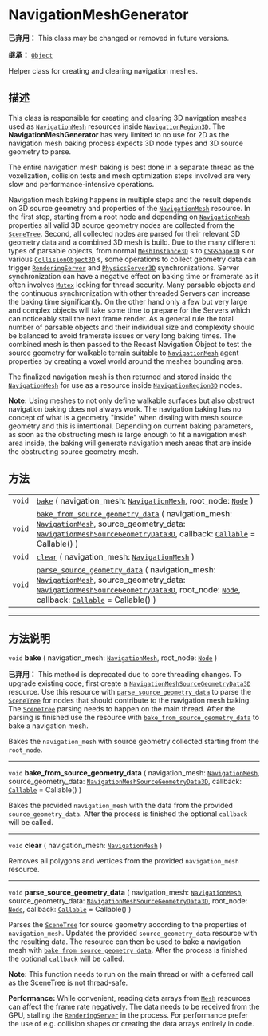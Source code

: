 <!-- ⚠ 请勿编辑本文件 ⚠ -->
<!-- 本文档使用脚本从 WeDot 引擎源码仓库生成。 -->
<!-- 生成脚本：https://github.com/WeDot-Engine/WeDot/tree/4.3/doc/tools/make_md.py； -->
<!-- 原文件：https://github.com/WeDot-Engine/WeDot/tree/4.3/doc/classes/NavigationMeshGenerator.xml。 -->

<div id="_class_navigationmeshgenerator"></div>

# NavigationMeshGenerator

**已弃用：** This class may be changed or removed in future versions.

**继承：** [`Object`](class_object.md)

Helper class for creating and clearing navigation meshes.

## 描述

This class is responsible for creating and clearing 3D navigation meshes used as [`NavigationMesh`](class_navigationmesh.md) resources inside [`NavigationRegion3D`](class_navigationregion3d.md). The **NavigationMeshGenerator** has very limited to no use for 2D as the navigation mesh baking process expects 3D node types and 3D source geometry to parse.

The entire navigation mesh baking is best done in a separate thread as the voxelization, collision tests and mesh optimization steps involved are very slow and performance-intensive operations.

Navigation mesh baking happens in multiple steps and the result depends on 3D source geometry and properties of the [`NavigationMesh`](class_navigationmesh.md) resource. In the first step, starting from a root node and depending on [`NavigationMesh`](class_navigationmesh.md) properties all valid 3D source geometry nodes are collected from the [`SceneTree`](class_scenetree.md). Second, all collected nodes are parsed for their relevant 3D geometry data and a combined 3D mesh is build. Due to the many different types of parsable objects, from normal [`MeshInstance3D`](class_meshinstance3d.md) s to [`CSGShape3D`](class_csgshape3d.md) s or various [`CollisionObject3D`](class_collisionobject3d.md) s, some operations to collect geometry data can trigger [`RenderingServer`](class_renderingserver.md) and [`PhysicsServer3D`](class_physicsserver3d.md) synchronizations. Server synchronization can have a negative effect on baking time or framerate as it often involves [`Mutex`](class_mutex.md) locking for thread security. Many parsable objects and the continuous synchronization with other threaded Servers can increase the baking time significantly. On the other hand only a few but very large and complex objects will take some time to prepare for the Servers which can noticeably stall the next frame render. As a general rule the total number of parsable objects and their individual size and complexity should be balanced to avoid framerate issues or very long baking times. The combined mesh is then passed to the Recast Navigation Object to test the source geometry for walkable terrain suitable to [`NavigationMesh`](class_navigationmesh.md) agent properties by creating a voxel world around the meshes bounding area.

The finalized navigation mesh is then returned and stored inside the [`NavigationMesh`](class_navigationmesh.md) for use as a resource inside [`NavigationRegion3D`](class_navigationregion3d.md) nodes.

 **Note:** Using meshes to not only define walkable surfaces but also obstruct navigation baking does not always work. The navigation baking has no concept of what is a geometry "inside" when dealing with mesh source geometry and this is intentional. Depending on current baking parameters, as soon as the obstructing mesh is large enough to fit a navigation mesh area inside, the baking will generate navigation mesh areas that are inside the obstructing source geometry mesh.

## 方法

|||
|:-:|:--|
| `void` | [`bake`](class_navigationmeshgenerator.md#class_navigationmeshgenerator_method_bake) ( navigation_mesh: [`NavigationMesh`](class_navigationmesh.md), root_node: [`Node`](class_node.md) )                                                                                                                                                                                                                |
| `void` | [`bake_from_source_geometry_data`](class_navigationmeshgenerator.md#class_navigationmeshgenerator_method_bake_from_source_geometry_data) ( navigation_mesh: [`NavigationMesh`](class_navigationmesh.md), source_geometry_data: [`NavigationMeshSourceGeometryData3D`](class_navigationmeshsourcegeometrydata3d.md), callback: [`Callable`](class_callable.md) = Callable() )                             |
| `void` | [`clear`](class_navigationmeshgenerator.md#class_navigationmeshgenerator_method_clear) ( navigation_mesh: [`NavigationMesh`](class_navigationmesh.md) )                                                                                                                                                                                                                                                  |
| `void` | [`parse_source_geometry_data`](class_navigationmeshgenerator.md#class_navigationmeshgenerator_method_parse_source_geometry_data) ( navigation_mesh: [`NavigationMesh`](class_navigationmesh.md), source_geometry_data: [`NavigationMeshSourceGeometryData3D`](class_navigationmeshsourcegeometrydata3d.md), root_node: [`Node`](class_node.md), callback: [`Callable`](class_callable.md) = Callable() ) |

<!-- rst-class:: classref-section-separator -->

---

## 方法说明

<div id="_class_navigationmeshgenerator_method_bake"></div>

`void` **bake** ( navigation_mesh: [`NavigationMesh`](class_navigationmesh.md), root_node: [`Node`](class_node.md) )<div id="class_navigationmeshgenerator_method_bake"></div>

**已弃用：** This method is deprecated due to core threading changes. To upgrade existing code, first create a [`NavigationMeshSourceGeometryData3D`](class_navigationmeshsourcegeometrydata3d.md) resource. Use this resource with [`parse_source_geometry_data`](class_navigationmeshgenerator.md#class_navigationmeshgenerator_method_parse_source_geometry_data) to parse the [`SceneTree`](class_scenetree.md) for nodes that should contribute to the navigation mesh baking. The [`SceneTree`](class_scenetree.md) parsing needs to happen on the main thread. After the parsing is finished use the resource with [`bake_from_source_geometry_data`](class_navigationmeshgenerator.md#class_navigationmeshgenerator_method_bake_from_source_geometry_data) to bake a navigation mesh.

Bakes the `navigation_mesh` with source geometry collected starting from the `root_node`.

<!-- rst-class:: classref-item-separator -->

---

<div id="_class_navigationmeshgenerator_method_bake_from_source_geometry_data"></div>

`void` **bake_from_source_geometry_data** ( navigation_mesh: [`NavigationMesh`](class_navigationmesh.md), source_geometry_data: [`NavigationMeshSourceGeometryData3D`](class_navigationmeshsourcegeometrydata3d.md), callback: [`Callable`](class_callable.md) = Callable() )<div id="class_navigationmeshgenerator_method_bake_from_source_geometry_data"></div>

Bakes the provided `navigation_mesh` with the data from the provided `source_geometry_data`. After the process is finished the optional `callback` will be called.

<!-- rst-class:: classref-item-separator -->

---

<div id="_class_navigationmeshgenerator_method_clear"></div>

`void` **clear** ( navigation_mesh: [`NavigationMesh`](class_navigationmesh.md) )<div id="class_navigationmeshgenerator_method_clear"></div>

Removes all polygons and vertices from the provided `navigation_mesh` resource.

<!-- rst-class:: classref-item-separator -->

---

<div id="_class_navigationmeshgenerator_method_parse_source_geometry_data"></div>

`void` **parse_source_geometry_data** ( navigation_mesh: [`NavigationMesh`](class_navigationmesh.md), source_geometry_data: [`NavigationMeshSourceGeometryData3D`](class_navigationmeshsourcegeometrydata3d.md), root_node: [`Node`](class_node.md), callback: [`Callable`](class_callable.md) = Callable() )<div id="class_navigationmeshgenerator_method_parse_source_geometry_data"></div>

Parses the [`SceneTree`](class_scenetree.md) for source geometry according to the properties of `navigation_mesh`. Updates the provided `source_geometry_data` resource with the resulting data. The resource can then be used to bake a navigation mesh with [`bake_from_source_geometry_data`](class_navigationmeshgenerator.md#class_navigationmeshgenerator_method_bake_from_source_geometry_data). After the process is finished the optional `callback` will be called.

 **Note:** This function needs to run on the main thread or with a deferred call as the SceneTree is not thread-safe.

 **Performance:** While convenient, reading data arrays from [`Mesh`](class_mesh.md) resources can affect the frame rate negatively. The data needs to be received from the GPU, stalling the [`RenderingServer`](class_renderingserver.md) in the process. For performance prefer the use of e.g. collision shapes or creating the data arrays entirely in code.

[^virtual]: 本方法通常需要用户覆盖才能生效。
[^const]: 本方法无副作用，不会修改该实例的任何成员变量。
[^vararg]: 本方法除了能接受在此处描述的参数外，还能够继续接受任意数量的参数。
[^constructor]: 本方法用于构造某个类型。
[^static]: 调用本方法无需实例，可直接使用类名进行调用。
[^operator]: 本方法描述的是使用本类型作为左操作数的有效运算符。
[^bitfield]: 这个值是由下列位标志构成位掩码的整数。
[^void]: 无返回值。
